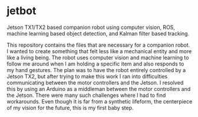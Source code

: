 # jetbot
Jetson TX1/TX2 based companion robot using computer vision, ROS, machine learning based object detection, and Kalman filter based tracking.

This repository contains the files that are necessary for a companion robot. I wanted to create something that felt less like a mechanical entity and more like a living being. The robot uses computer vision and machine learning to follow me around when I am holding a specific item and also responds to my hand gestures. 
The plan was to have the robot entirely controlled by a Jetson TX2, but after trying to make this work I ran into difficulties communicating between the motor controllers and the Jetson. I resolved this by using an Arduino as a middleman between the motor controllers and the Jetson. There were many such challenges where I had to find workarounds. 
Even though it is far from a synthetic lifeform, the centerpiece of my vision for the future, this is my first baby step.

